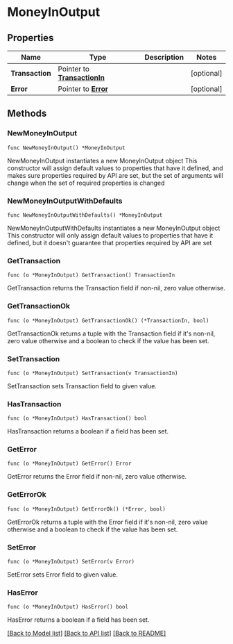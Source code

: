 # MoneyInOutput

## Properties

Name | Type | Description | Notes
------------ | ------------- | ------------- | -------------
**Transaction** | Pointer to [**TransactionIn**](TransactionIn.md) |  | [optional] 
**Error** | Pointer to [**Error**](Error.md) |  | [optional] 

## Methods

### NewMoneyInOutput

`func NewMoneyInOutput() *MoneyInOutput`

NewMoneyInOutput instantiates a new MoneyInOutput object
This constructor will assign default values to properties that have it defined,
and makes sure properties required by API are set, but the set of arguments
will change when the set of required properties is changed

### NewMoneyInOutputWithDefaults

`func NewMoneyInOutputWithDefaults() *MoneyInOutput`

NewMoneyInOutputWithDefaults instantiates a new MoneyInOutput object
This constructor will only assign default values to properties that have it defined,
but it doesn't guarantee that properties required by API are set

### GetTransaction

`func (o *MoneyInOutput) GetTransaction() TransactionIn`

GetTransaction returns the Transaction field if non-nil, zero value otherwise.

### GetTransactionOk

`func (o *MoneyInOutput) GetTransactionOk() (*TransactionIn, bool)`

GetTransactionOk returns a tuple with the Transaction field if it's non-nil, zero value otherwise
and a boolean to check if the value has been set.

### SetTransaction

`func (o *MoneyInOutput) SetTransaction(v TransactionIn)`

SetTransaction sets Transaction field to given value.

### HasTransaction

`func (o *MoneyInOutput) HasTransaction() bool`

HasTransaction returns a boolean if a field has been set.

### GetError

`func (o *MoneyInOutput) GetError() Error`

GetError returns the Error field if non-nil, zero value otherwise.

### GetErrorOk

`func (o *MoneyInOutput) GetErrorOk() (*Error, bool)`

GetErrorOk returns a tuple with the Error field if it's non-nil, zero value otherwise
and a boolean to check if the value has been set.

### SetError

`func (o *MoneyInOutput) SetError(v Error)`

SetError sets Error field to given value.

### HasError

`func (o *MoneyInOutput) HasError() bool`

HasError returns a boolean if a field has been set.


[[Back to Model list]](../README.md#documentation-for-models) [[Back to API list]](../README.md#documentation-for-api-endpoints) [[Back to README]](../README.md)



